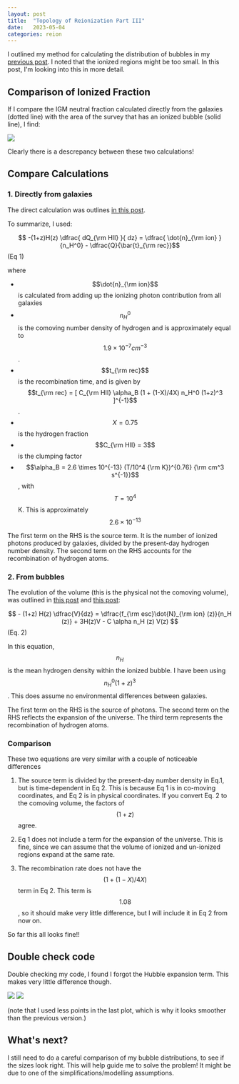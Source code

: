 ```yaml
---
layout: post
title:  "Topology of Reionization Part III"
date:   2023-05-04
categories: reion
---
```



I outlined my method for calculating the distribution of bubbles in my <a href="https://ndrakos.github.io/blog/reion/Topology_of_Reionization_Part_II/">previous post</a>. I noted that the ionized regions might be too small. In this post, I'm looking into this in more detail.


## Comparison of Ionized Fraction

If I compare the IGM neutral fraction calculated directly from the galaxies (dotted line) with the area of the survey that has an ionized bubble (solid line), I find:

<img src="{{ site.baseurl }}/assets/plots/20230504_BubbleFraction.png">

Clearly there is a descrepancy between these two calculations!

## Compare Calculations


### 1. Directly from galaxies

The direct calculation was outlines <a href="https://ndrakos.github.io/blog/reion/IGM_Neutral_Fraction/"> in this post</a>.


To summarize, I used:

$$ -(1+z)H(z) \dfrac{ dQ_{\rm HII} }{ dz} =  \dfrac{ \dot{n}_{\rm ion} } {n_H^0} - \dfrac{Q}{\bar{t}_{\rm rec}}$$ (Eq 1)

where
- $$\dot{n}_{\rm ion}$$ is calculated from adding up the ionizing photon contribution from all galaxies
- $$ n_H^0 $$ is the comoving number density of hydrogen  and is approximately equal to $$1.9\times 10^{-7} cm^{-3}$$.
- $$t_{\rm rec}$$ is the recombination time, and is given by  $$t_{\rm rec} = [ C_{\rm HII} \alpha_B (1 + (1-X)/4X)  n_H^0  (1+z)^3 ]^{-1}$$.
- $$X=0.75$$ is the hydrogen fraction
- $$C_{\rm HII} = 3$$ is the clumping factor
- $$\alpha_B = 2.6 \times 10^{-13} (T/10^4 {\rm K})^{0.76} {\rm cm^3 s^{-1}}$$, with $$T=10^4$$ K. This is approximately $$2.6 \times 10^{-13}$$


The first term on the RHS is the source term. It is the number of ionized photons produced by galaxies, divided by the present-day hydrogen number density. The second term on the RHS accounts for the recombination of hydrogen atoms.

### 2. From bubbles

The evolution of the volume (this is the physical not the comoving volume), was outlined in <a href="https://ndrakos.github.io/blog/reion/Reionization_Shell_Model_Part_III/">this post</a> and <a href="https://ndrakos.github.io/blog/reion/Reionization_Shell_Model_Part_IV/">this post</a>:


$$ -  (1+z) H(z) \dfrac{V}{dz} =  \dfrac{f_{\rm esc}\dot{N}_{\rm ion} (z)}{n_H (z)} + 3H(z)V -  C \alpha n_H (z) V(z) $$ (Eq. 2)

In this equation, $$n_H$$ is the mean hydrogen density within the ionized bubble. I have been using $$n_H^0 (1+z)^3$$. This does assume no environmental differences between galaxies.

The first term on the RHS is the source of photons. The second term on the RHS reflects the expansion of the universe. The third term represents the recombination of hydrogen atoms.

### Comparison

These two equations are very similar with a couple of noticeable differences


1. The source term is divided by the present-day number density in  Eq.1, but is time-dependent in Eq 2. This is because Eq 1 is in co-moving coordinates, and Eq 2 is in physical coordinates. If you convert Eq. 2 to the comoving volume, the factors of $$(1+z)$$ agree.

2. Eq 1 does not include a term for the expansion of the universe. This is fine, since we can assume that the volume of ionized and un-ionized regions expand at the same rate.

3. The recombination rate does not have the $$(1 + (1-X)/4X)$$ term in Eq 2. This term is $$1.08$$, so it should make  very little difference, but I will include it in Eq 2 from now on.

So far this all looks fine!!

## Double check code

Double checking my code, I found I forgot the Hubble expansion term. This makes very little difference though.



<img src="{{ site.baseurl }}/assets/plots/20230504_BubbleTopology.png">


<img src="{{ site.baseurl }}/assets/plots/20230504_BubbleFraction2.png">

(note that I used less points in the last plot, which is why it looks smoother than the previous version.)

## What's next?

I still need to do a careful comparison of my bubble distributions, to see if the sizes look right. This will help guide me to solve the problem! It might be due to one of the simplifications/modelling assumptions.
